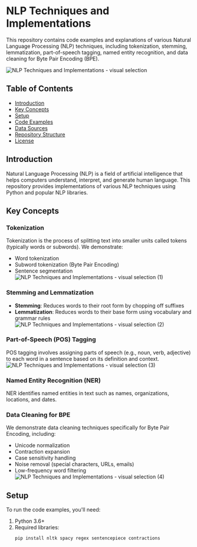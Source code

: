 
# NLP Techniques and Implementations

This repository contains code examples and explanations of various Natural Language Processing (NLP) techniques, including tokenization, stemming, lemmatization, part-of-speech tagging, named entity recognition, and data cleaning for Byte Pair Encoding (BPE).


![NLP Techniques and Implementations - visual selection](https://github.com/user-attachments/assets/9ba000c7-d8aa-44d8-9e8a-9cb8cf409649)

## Table of Contents
- [Introduction](#introduction)
- [Key Concepts](#key-concepts)
- [Setup](#setup)
- [Code Examples](#code-examples)
- [Data Sources](#data-sources)
- [Repository Structure](#repository-structure)
- [License](#license)

## Introduction
Natural Language Processing (NLP) is a field of artificial intelligence that helps computers understand, interpret, and generate human language. This repository provides implementations of various NLP techniques using Python and popular NLP libraries.

## Key Concepts
### Tokenization
Tokenization is the process of splitting text into smaller units called tokens (typically words or subwords). We demonstrate:
- Word tokenization
- Subword tokenization (Byte Pair Encoding)
- Sentence segmentation
![NLP Techniques and Implementations - visual selection (1)](https://github.com/user-attachments/assets/4925fd50-9b07-40f1-9ed0-25ef987b4e4a)

### Stemming and Lemmatization
- **Stemming**: Reduces words to their root form by chopping off suffixes
- **Lemmatization**: Reduces words to their base form using vocabulary and grammar rules
![NLP Techniques and Implementations - visual selection (2)](https://github.com/user-attachments/assets/e0889dfc-f7c2-4e5c-95ae-02c1cfe1c29b)

### Part-of-Speech (POS) Tagging
POS tagging involves assigning parts of speech (e.g., noun, verb, adjective) to each word in a sentence based on its definition and context.
![NLP Techniques and Implementations - visual selection (3)](https://github.com/user-attachments/assets/d537b00a-12d8-471d-8592-ae1e7360a683)

### Named Entity Recognition (NER)
NER identifies named entities in text such as names, organizations, locations, and dates.

### Data Cleaning for BPE
We demonstrate data cleaning techniques specifically for Byte Pair Encoding, including:
- Unicode normalization
- Contraction expansion
- Case sensitivity handling
- Noise removal (special characters, URLs, emails)
- Low-frequency word filtering
![NLP Techniques and Implementations - visual selection (4)](https://github.com/user-attachments/assets/ad990b80-8cf9-4e21-92fb-304cea768c60)

## Setup
To run the code examples, you'll need:
1. Python 3.6+
2. Required libraries:
   ```bash
   pip install nltk spacy regex sentencepiece contractions
